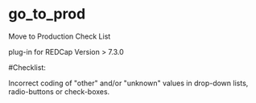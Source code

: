 # go_to_prod


Move to Production Check List

plug-in for REDCap Version > 7.3.0


#Checklist:

Incorrect coding of "other" and/or "unknown" values in drop-down lists, radio-buttons or check-boxes.
